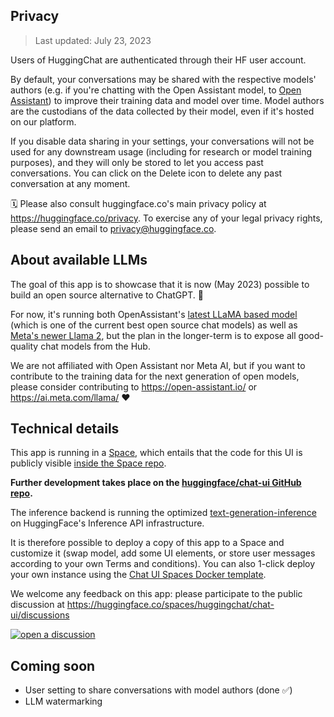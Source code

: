 ## Privacy

> Last updated: July 23, 2023

Users of HuggingChat are authenticated through their HF user account.

By default, your conversations may be shared with the respective models' authors (e.g. if you're chatting with the Open Assistant model, to <a target="_blank" href="https://open-assistant.io/dashboard">Open Assistant</a>) to improve their training data and model over time. Model authors are the custodians of the data collected by their model, even if it's hosted on our platform.

If you disable data sharing in your settings, your conversations will not be used for any downstream usage (including for research or model training purposes), and they will only be stored to let you access past conversations. You can click on the Delete icon to delete any past conversation at any moment.

🗓 Please also consult huggingface.co's main privacy policy at https://huggingface.co/privacy. To exercise any of your legal privacy rights, please send an email to privacy@huggingface.co.

## About available LLMs

The goal of this app is to showcase that it is now (May 2023) possible to build an open source alternative to ChatGPT. 💪

For now, it's running both OpenAssistant's [latest LLaMA based model](https://huggingface.co/OpenAssistant/oasst-sft-6-llama-30b-xor) (which is one of the current best open source chat models) as well as [Meta's newer Llama 2](https://huggingface.co/meta-llama/Llama-2-70b-chat-hf), but the plan in the longer-term is to expose all good-quality chat models from the Hub.

We are not affiliated with Open Assistant nor Meta AI, but if you want to contribute to the training data for the next generation of open models, please consider contributing to https://open-assistant.io/ or https://ai.meta.com/llama/ ❤️

## Technical details

This app is running in a [Space](https://huggingface.co/docs/hub/spaces-overview), which entails that the code for this UI is publicly visible [inside the Space repo](https://huggingface.co/spaces/huggingchat/chat-ui/tree/main).

**Further development takes place on the [huggingface/chat-ui GitHub repo](https://github.com/huggingface/chat-ui).**

The inference backend is running the optimized [text-generation-inference](https://github.com/huggingface/text-generation-inference) on HuggingFace's Inference API infrastructure.

It is therefore possible to deploy a copy of this app to a Space and customize it (swap model, add some UI elements, or store user messages according to your own Terms and conditions). You can also 1-click deploy your own instance using the [Chat UI Spaces Docker template](https://huggingface.co/new-space?template=huggingchat/chat-ui-template).

We welcome any feedback on this app: please participate to the public discussion at https://huggingface.co/spaces/huggingchat/chat-ui/discussions

<a target="_blank" href="https://huggingface.co/spaces/huggingchat/chat-ui/discussions"><img src="https://huggingface.co/datasets/huggingface/badges/raw/main/open-a-discussion-xl.svg" title="open a discussion"></a>

## Coming soon

- User setting to share conversations with model authors (done ✅)
- LLM watermarking
